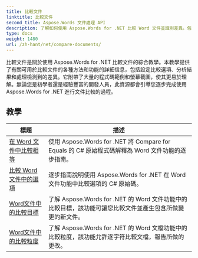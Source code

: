 ```yaml
---
title: 比較文件
linktitle: 比較文件
second_title: Aspose.Words 文件處理 API
description: 了解如何使用 Aspose.Words for .NET 比較 Word 文件並識別差異。包括指南和實際範例。
type: docs
weight: 1480
url: /zh-hant/net/compare-documents/
---
```


比較文件是關於使用 Aspose.Words for .NET 比較文件的綜合教學。本教學提供了有關可用於比較文件的各種方法和功能的詳細信息，包括設定比較選項、分析結果和處理檢測到的差異。它附帶了大量的程式碼範例和螢幕截圖，使其更易於理解。無論您是初學者還是經驗豐富的開發人員，此資源都會引導您逐步完成使用 Aspose.Words for .NET 進行文件比較的過程。

 ## 教學
| 標題 | 描述 |
| --- | --- |
| [在 Word 文件中比較相等](./compare-for-equal/) | 使用 Aspose.Words for .NET 將 Compare for Equals 的 C# 原始程式碼解釋為 Word 文件功能的逐步指南。 |
| [比較 Word 文件中的選項](./compare-options/) | 逐步指南說明使用 Aspose.Words for .NET 在 Word 文件功能中比較選項的 C# 原始碼。 |
| [Word文件中的比較目標](./comparison-target/) | 了解 Aspose.Words for .NET 的 Word 文件功能中的比較目標，該功能可讓您比較文件並產生包含所做變更的新文件。 |
| [Word文件中的比較粒度](./comparison-granularity/) | 了解 Aspose.Words for .NET 的 Word 文檔功能中的比較粒度，該功能允許逐字符比較文檔，報告所做的更改。 |